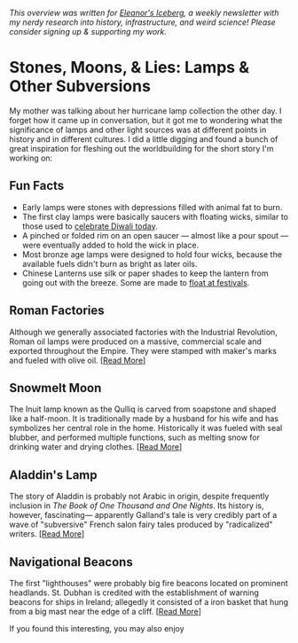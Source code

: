 <cite>This overview was written for [Eleanor's Iceberg](http://newsletter.eleanorkonik.com/), a weekly newsletter with my nerdy research into history, infrastructure, and weird science! Please consider signing up & supporting my work.</cite>

# Stones, Moons, & Lies: Lamps & Other Subversions

My mother was talking about her hurricane lamp collection the other day. I forget how it came up in conversation, but it got me to wondering what the significance of lamps and other light sources was at different points in history and in different cultures. I did a little digging and found a bunch of great inspiration for fleshing out the worldbuilding for the short story I'm working on: 

## Fun Facts
 
* Early lamps were stones with depressions filled with animal fat to burn. 
* The first clay lamps were basically saucers with floating wicks, similar to those used to [celebrate Diwali today](https://en.wikipedia.org/wiki/Oil_lamp#/media/File:DiwaliOilLampCrop.JPG). 
* A pinched or folded rim on an open saucer — almost like a pour spout — were eventually added to hold the wick in place. 
* Most bronze age lamps were designed to hold four wicks, because the available fuels didn't burn as bright as later oils. 
* Chinese Lanterns use silk or paper shades to keep the lantern from going out with the breeze. Some are made to [float at festivals](https://www.chinahighlights.com/travelguide/culture/lanterns.htm).

## Roman Factories 
Although we generally associated factories with the Industrial Revolution, Roman oil lamps were produced on a massive, commercial scale and exported throughout the Empire. They were stamped with maker's marks and fueled with olive oil. [[Read More](https://www.mpm.edu/research-collections/anthropology/anthropology-collections-research/mediterranean-oil-lamps/description-and-history-oil-lamps)] 

## Snowmelt Moon
The Inuit lamp known as the Qulliq is carved from soapstone and shaped like a half-moon. It is traditionally made by a husband for his wife and has symbolizes her central role in the home. Historically it was fueled with seal blubber, and performed multiple functions, such as melting snow for drinking water and drying clothes. [[Read More](https://www.jstor.org/stable/658531)] 

## Aladdin's Lamp 
The story of Aladdin is probably not Arabic in origin, despite frequently inclusion in _The Book of One Thousand and One Nights_. Its history is, however, fascinating— apparently Galland's tale is very credibly part of a wave of "subversive" French salon fairy tales produced by "radicalized" writers. [[Read More](https://www.tor.com/2019/05/27/a-fairy-tale-of-dubious-origin-aladdin-and-the-wonderful-lamp/)] 

## Navigational Beacons 
The first "lighthouses" were probably big fire beacons located on prominent headlands. St. Dubhan is credited with the establishment of warning beacons for ships in Ireland; allegedly it consisted of a iron basket that hung from a big mast near the edge of a cliff. [[Read More](https://www.jstor.org/stable/23882433)] 

  <div class=infobox>If you found this interesting, you may also enjoy </div>